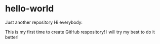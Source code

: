 # hello-world
Just another repository
Hi everybody:

  This is my first time to create GitHub respository!
I will try my best to do it better!
